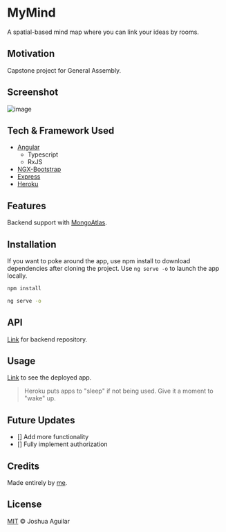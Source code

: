 # MyMind

A spatial-based mind map where you can link your ideas by rooms.

## Motivation

Capstone project for General Assembly.

## Screenshot

![image](https://user-images.githubusercontent.com/62955391/138561031-72ace55a-ed1d-4963-95db-f16d7b455976.png)

## Tech & Framework Used

- [Angular](https://angular.io/)
  - Typescript
  - RxJS
- [NGX-Bootstrap](https://valor-software.com/ngx-bootstrap/#/)
- [Express](https://expressjs.com/)
- [Heroku](https://www.heroku.com/)

## Features

Backend support with [MongoAtlas](https://www.mongodb.com/atlas/database).

## Installation

If you want to poke around the app, use npm install to download dependencies after cloning the project.
Use `ng serve -o` to launch the app locally.

```bash
npm install

ng serve -o
```

## API

[Link](https://github.com/jaaguil2/MyMind-Backend) for backend repository. 

## Usage

[Link](https://mymind-fe.herokuapp.com/) to see the deployed app.
> Heroku puts apps to "sleep" if not being used. Give it a moment to "wake" up.

## Future Updates

- [] Add more functionality
- [] Fully implement authorization

## Credits

Made entirely by [me](https://github.com/jaaguil2).

## License
[MIT](https://choosealicense.com/licenses/mit/) :copyright: Joshua Aguilar
